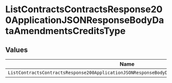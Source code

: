 # ListContractsContractsResponse200ApplicationJSONResponseBodyDataAmendmentsCreditsType


## Values

| Name                                                                                          | Value                                                                                         |
| --------------------------------------------------------------------------------------------- | --------------------------------------------------------------------------------------------- |
| `ListContractsContractsResponse200ApplicationJSONResponseBodyDataAmendmentsCreditsTypeCredit` | CREDIT                                                                                        |